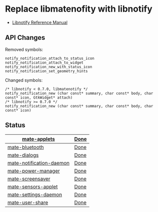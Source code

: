 # Replace libmatenofity with libnotify

  * [Libnotify Reference Manual](https://developer-next.gnome.org/libnotify/0.7/)

## API Changes

Removed symbols:

    
    
    notify_notification_attach_to_status_icon
    notify_notification_attach_to_widget
    notify_notification_new_with_status_icon
    notify_notification_set_geometry_hints

Changed symbols:

    
    
    /* libnotify < 0.7.0, libmatenotify */
    notify_notification_new (char const* summary, char const* body, char const* icon, GtkWidget* attach)
    /* libnotify >= 0.7.0 */
    notify_notification_new (char const* summary, char const* body, char const* icon)

## Status

[mate-applets](https://github.com/mate-desktop/mate-applets) | [Done](https://github.com/mate-desktop/mate-applets/commit/41389eb)
---|---
[mate-bluetooth](https://github.com/mate-desktop/mate-bluetooth) | [Done](https://github.com/mate-desktop/mate-bluetooth/commit/bf8eb6b)
[mate-dialogs](https://github.com/mate-desktop/mate-dialogs) | [Done](https://github.com/mate-desktop/mate-dialogs/commit/9dc105f)
[mate-notification-daemon](https://github.com/mate-desktop/mate-notification-daemon) | [Done](https://github.com/mate-desktop/mate-notification-daemon/commit/d263541)
[mate-power-manager](https://github.com/mate-desktop/mate-power-manager) | [Done](https://github.com/mate-desktop/mate-power-manager/commit/d39dce3)
[mate-screensaver](https://github.com/mate-desktop/mate-screensaver) | [Done](https://github.com/mate-desktop/mate-screensaver/commit/a5f06dc)
[mate-sensors-applet](https://github.com/mate-desktop/mate-sensors-applet) | [Done](https://github.com/mate-desktop/mate-sensors-applet/commit/9a2a46d)
[mate-settings-daemon](https://github.com/mate-desktop/mate-settings-daemon) | [Done](https://github.com/mate-desktop/mate-settings-daemon/commit/9ee6ae6)
[mate-user-share](https://github.com/mate-desktop/mate-user-share) | [Done](https://github.com/mate-desktop/mate-user-share/commit/3b15531)

